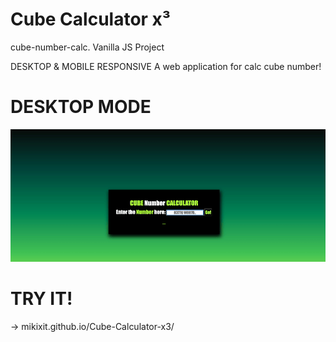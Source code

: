 # Cube Calculator x³ 
cube-number-calc. Vanilla JS Project

DESKTOP & MOBILE RESPONSIVE
A web application for calc cube number!

# DESKTOP MODE
![](gifproject.gif)

# TRY IT!
-> mikixit.github.io/Cube-Calculator-x3/
